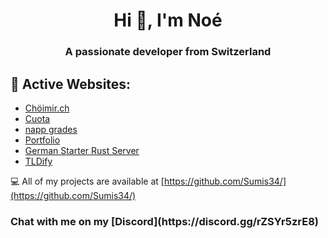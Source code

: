 <h1 align="center">Hi 👋, I'm Noé</h1>
<h3 align="center">A passionate developer from Switzerland</h3>

## 🔭 Active Websites:
 - [Chöimir.ch](https://chöimir.ch)
 - [Cuota](https://cuota.ch)
 - [napp grades](https://napp.noekrebs.ch)
 - [Portfolio](https://noekrebs.ch)
 - [German Starter Rust Server](https://german-starter-website.vercel.app)
 - [TLDify](https://tldify.noekrebs.ch)

💻 All of my projects are available at [https://github.com/Sumis34/](https://github.com/Sumis34/)

<h3 align="left">Chat with me on my [Discord](https://discord.gg/rZSYr5zrE8)</h3>
